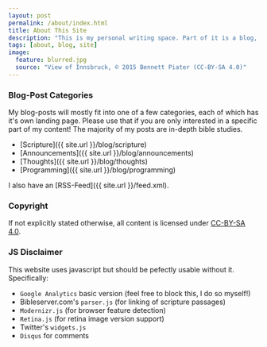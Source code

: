 ```yaml
---
layout: post
permalink: /about/index.html
title: About This Site
description: "This is my personal writing space. Part of it is a blog, part of it will probably end up being random pages about whatever interests me. It's clean, simple, and beautiful, I like it a lot!"
tags: [about, blog, site]
image:
  feature: blurred.jpg
  source: "View of Innsbruck, © 2015 Bennett Piater (CC-BY-SA 4.0)"
---
```


### Blog-Post Categories

My blog-posts will mostly fit into one of a few categories, each of which has it's own landing page. Please use that if you are only interested in a specific part of my content! The majority of my posts are in-depth bible studies.

* [Scripture]({{ site.url }}/blog/scripture)
* [Announcements]({{ site.url }}/blog/announcements)
* [Thoughts]({{ site.url }}/blog/thoughts)
* [Programming]({{ site.url }}/blog/programming)

I also have an [RSS-Feed]({{ site.url }}/feed.xml).

### Copyright
If not explicitly stated otherwise, all content is licensed under [CC-BY-SA 4.0](http://creativecommons.org/licenses/by-sa/4.0/).

### JS Disclaimer
This website uses javascript but should be pefectly usable without it. Specifically:

* `Google Analytics` basic version (feel free to block this, I do so myself!)
* Bibleserver.com's `parser.js` (for linking of scripture passages)
* `Modernizr.js` (for browser feature detection)
* `Retina.js` (for retina image version support)
* Twitter's `widgets.js`
* `Disqus` for comments
